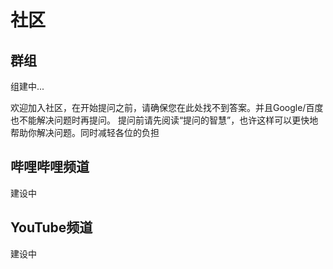 # 社区
## 群组
组建中...

欢迎加入社区，在开始提问之前，请确保您在此处找不到答案。并且Google/百度也不能解决问题时再提问。 提问前请先阅读“提问的智慧”，也许这样可以更快地帮助你解决问题。同时减轻各位的负担

## 哔哩哔哩频道
建设中

## YouTube频道
建设中

